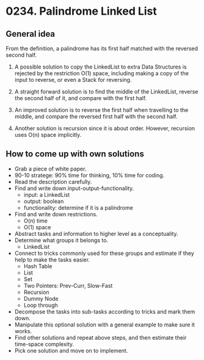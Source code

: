 # 0234. Palindrome Linked List

## General idea
From the definition, a palindrome has its first half matched with the reversed second half.

1. A possible solution to copy the LinkedList to extra Data Structures is rejected by the restriction O(1) space, 
including making a copy of the input to reverse, or even a Stack for reversing.

2. A straight forward solution is to find the middle of the LinkedList, reverse the second half of it, and compare with the first half.

3. An improved solution is to reverse the first half when travelling to the middle, and compare the reversed first half with the second half.

4. Another solution is recursion since it is about order. However, recursion uses O(n) space implicitly.


## How to come up with own solutions
* Grab a piece of white paper.
* 90-10 stratege: 90% time for thinking, 10% time for coding.
* Read the description carefully.
* Find and write down input-output-functionality.
  - input: a LinkedList
  - output: boolean
  - functionality: determine if it is a palindrome
* Find and write down restrictions.
  - O(n) time
  - O(1) space
* Abstract tasks and information to higher level as a conceptuality.
* Determine what groups it belongs to.
  - LinkedList
* Connect to tricks commonly used for these groups and estimate if they help to make the tasks easier.
  - Hash Table
  - List
  - Set
  - Two Pointers: Prev-Curr, Slow-Fast
  - Recursion
  - Dummy Node
  - Loop through
* Decompose the tasks into sub-tasks according to tricks and mark them down.
* Manipulate this optional solution with a general example to make sure it works.
* Find other solutions and repeat above steps, and then estimate their time-space complexity.
* Pick one solution and move on to implement.

